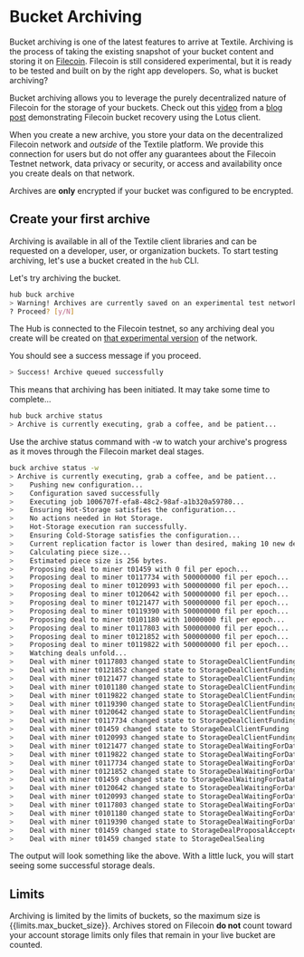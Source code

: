 # Bucket Archiving

Bucket archiving is one of the latest features to arrive at Textile. Archiving is the process of taking the existing snapshot of your bucket content and storing it on [Filecoin](https://filecoin.io/). Filecoin is still considered experimental, but it is ready to be tested and built on by the right app developers. So, what is bucket archiving?

Bucket archiving allows you to leverage the purely decentralized nature of Filecoin for the storage of your buckets. Check out this [video](https://www.youtube.com/watch?v=jiBUxIi1zko&feature=emb_title&ab_channel=IgnacioHagopian) from a [blog post](https://blog.textile.io/buckets-diffing-syncing-archiving/) demonstrating Filecoin bucket recovery using the Lotus client.

When you create a new archive, you store your data on the decentralized Filecoin network and _outside_ of the Textile platform. We provide this connection for users but do not offer any guarantees about the Filecoin Testnet network, data privacy or security, or access and availability once you create deals on that network.

Archives are **only** encrypted if your bucket was configured to be encrypted. 

## Create your first archive

Archiving is available in all of the Textile client libraries and can be requested on a developer, user, or organization buckets. To start testing archiving, let's use a bucket created in the `hub` CLI. 

Let's try archiving the bucket.

```sh
hub buck archive
> Warning! Archives are currently saved on an experimental test network. They may be lost at any time.
? Proceed? [y/N]
```

The Hub is connected to the Filecoin testnet, so any archiving deal you create will be created on [that experimental version](../powergate/testnet.md) of the network.

You should see a success message if you proceed.

```sh
> Success! Archive queued successfully
```

This means that archiving has been initiated. It may take some time to complete...

```sh
hub buck archive status
> Archive is currently executing, grab a coffee, and be patient...
```

Use the archive status command with -w to watch your archive's progress as it moves through the Filecoin market deal stages.

```sh
buck archive status -w
> Archive is currently executing, grab a coffee, and be patient...
>    Pushing new configuration...
>    Configuration saved successfully
>    Executing job 1006707f-efa8-48c2-98af-a1b320a59780...
>    Ensuring Hot-Storage satisfies the configuration...
>    No actions needed in Hot Storage.
>    Hot-Storage execution ran successfully.
>    Ensuring Cold-Storage satisfies the configuration...
>    Current replication factor is lower than desired, making 10 new deals...
>    Calculating piece size...
>    Estimated piece size is 256 bytes.
>    Proposing deal to miner t01459 with 0 fil per epoch...
>    Proposing deal to miner t0117734 with 500000000 fil per epoch...
>    Proposing deal to miner t0120993 with 500000000 fil per epoch...
>    Proposing deal to miner t0120642 with 500000000 fil per epoch...
>    Proposing deal to miner t0121477 with 500000000 fil per epoch...
>    Proposing deal to miner t0119390 with 500000000 fil per epoch...
>    Proposing deal to miner t0101180 with 10000000 fil per epoch...
>    Proposing deal to miner t0117803 with 500000000 fil per epoch...
>    Proposing deal to miner t0121852 with 500000000 fil per epoch...
>    Proposing deal to miner t0119822 with 500000000 fil per epoch...
>    Watching deals unfold...
>    Deal with miner t0117803 changed state to StorageDealClientFunding
>    Deal with miner t0121852 changed state to StorageDealClientFunding
>    Deal with miner t0121477 changed state to StorageDealClientFunding
>    Deal with miner t0101180 changed state to StorageDealClientFunding
>    Deal with miner t0119822 changed state to StorageDealClientFunding
>    Deal with miner t0119390 changed state to StorageDealClientFunding
>    Deal with miner t0120642 changed state to StorageDealClientFunding
>    Deal with miner t0117734 changed state to StorageDealClientFunding
>    Deal with miner t01459 changed state to StorageDealClientFunding
>    Deal with miner t0120993 changed state to StorageDealClientFunding
>    Deal with miner t0121477 changed state to StorageDealWaitingForDataRequest
>    Deal with miner t0119822 changed state to StorageDealWaitingForDataRequest
>    Deal with miner t0117734 changed state to StorageDealWaitingForDataRequest
>    Deal with miner t0121852 changed state to StorageDealWaitingForDataRequest
>    Deal with miner t01459 changed state to StorageDealWaitingForDataRequest
>    Deal with miner t0120642 changed state to StorageDealWaitingForDataRequest
>    Deal with miner t0120993 changed state to StorageDealWaitingForDataRequest
>    Deal with miner t0117803 changed state to StorageDealWaitingForDataRequest
>    Deal with miner t0101180 changed state to StorageDealWaitingForDataRequest
>    Deal with miner t0119390 changed state to StorageDealWaitingForDataRequest
>    Deal with miner t01459 changed state to StorageDealProposalAccepted
>    Deal with miner t01459 changed state to StorageDealSealing
```

The output will look something like the above. With a little luck, you will start seeing some successful storage deals.

## Limits

Archiving is limited by the limits of buckets, so the maximum size is {{limits.max_bucket_size}}. Archives stored on Filecoin **do not** count toward your account storage limits only files that remain in your live bucket are counted.